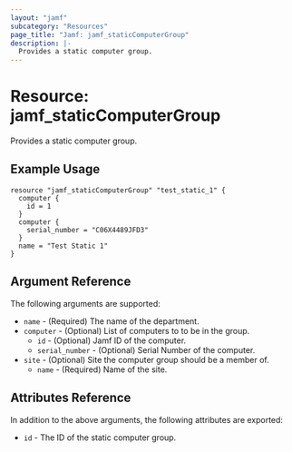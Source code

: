 ```yaml
---
layout: "jamf"
subcategory: "Resources"
page_title: "Jamf: jamf_staticComputerGroup"
description: |-
  Provides a static computer group.
---
```


# Resource: jamf_staticComputerGroup

Provides a static computer group.

## Example Usage

```hcl
resource "jamf_staticComputerGroup" "test_static_1" {
  computer {
    id = 1
  }
  computer {
    serial_number = "C06X4489JFD3"
  }
  name = "Test Static 1"
}
```

## Argument Reference

The following arguments are supported:

* `name`      - (Required) The name of the department.
* `computer`  - (Optional) List of computers to to be in the group.
   * `id`            - (Optional) Jamf ID of the computer.
   * `serial_number` - (Optional) Serial Number of the computer.
* `site`      - (Optional) Site the computer group should be a member of.
   * `name`          - (Required) Name of the site.

## Attributes Reference

In addition to the above arguments, the following attributes are exported:

* `id` - The ID of the static computer group.
